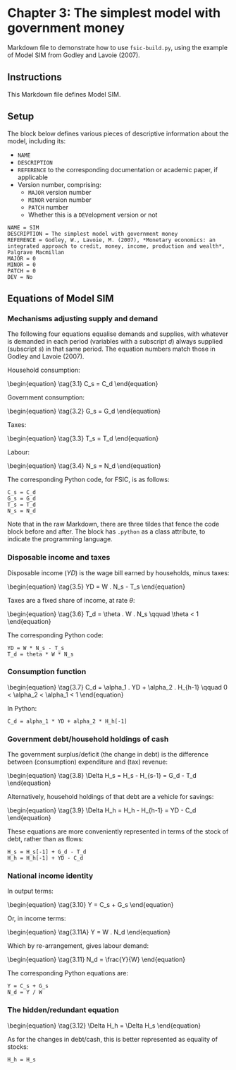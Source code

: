 # Chapter 3: The simplest model with government money

Markdown file to demonstrate how to use `fsic-build.py`, using the example of
Model SIM from Godley and Lavoie (2007).

## Instructions

This Markdown file defines Model SIM.

## Setup

The block below defines various pieces of descriptive information about the
model, including its:

* `NAME`
* `DESCRIPTION`
* `REFERENCE` to the corresponding documentation or academic paper, if
  applicable
* Version number, comprising:
    * `MAJOR` version number
    * `MINOR` version number
    * `PATCH` number
    * Whether this is a `DEV`elopment version or not

~~~{.ini}
NAME = SIM
DESCRIPTION = The simplest model with government money
REFERENCE = Godley, W., Lavoie, M. (2007), *Monetary economics: an integrated approach to credit, money, income, production and wealth*, Palgrave Macmillan
MAJOR = 0
MINOR = 0
PATCH = 0
DEV = No
~~~

## Equations of Model SIM

### Mechanisms adjusting supply and demand

The following four equations equalise demands and supplies, with whatever is
demanded in each period (variables with a subscript $d$) always supplied
(subscript $s$) in that same period. The equation numbers match those in Godley
and Lavoie (2007).

Household consumption:

\begin{equation} \tag{3.1}
C_s = C_d
\end{equation}

Government consumption:

\begin{equation} \tag{3.2}
G_s = G_d
\end{equation}

Taxes:

\begin{equation} \tag{3.3}
T_s = T_d
\end{equation}

Labour:

\begin{equation} \tag{3.4}
N_s = N_d
\end{equation}

The corresponding Python code, for FSIC, is as follows:

~~~{.python}
C_s = C_d
G_s = G_d
T_s = T_d
N_s = N_d
~~~

Note that in the raw Markdown, there are three tildes that fence the code block
before and after. The block has `.python` as a class attribute, to indicate the
programming language.

### Disposable income and taxes

Disposable income ($YD$) is the wage bill earned by households, minus taxes:

\begin{equation} \tag{3.5}
YD = W . N_s - T_s
\end{equation}

Taxes are a fixed share of income, at rate $\theta$:

\begin{equation} \tag{3.6}
T_d = \theta . W . N_s \qquad \theta < 1
\end{equation}

The corresponding Python code:

~~~{.python}
YD = W * N_s - T_s
T_d = theta * W * N_s
~~~

### Consumption function

\begin{equation} \tag{3.7}
C_d = \alpha_1 . YD + \alpha_2 . H_{h-1} \qquad 0 < \alpha_2 < \alpha_1 < 1
\end{equation}

In Python:

~~~{.python}
C_d = alpha_1 * YD + alpha_2 * H_h[-1]
~~~

### Government debt/household holdings of cash

The government surplus/deficit (the change in debt) is the difference between
(consumption) expenditure and (tax) revenue:

\begin{equation} \tag{3.8}
\Delta H_s = H_s - H_{s-1} = G_d - T_d
\end{equation}

Alternatively, household holdings of that debt are a vehicle for savings:

\begin{equation} \tag{3.9}
\Delta H_h = H_h - H_{h-1} = YD - C_d
\end{equation}

These equations are more conveniently represented in terms of the stock of debt,
rather than as flows:

~~~{.python}
H_s = H_s[-1] + G_d - T_d
H_h = H_h[-1] + YD - C_d
~~~

### National income identity

In output terms:

\begin{equation} \tag{3.10}
Y = C_s + G_s
\end{equation}

Or, in income terms:

\begin{equation} \tag{3.11A}
Y = W . N_d
\end{equation}

Which by re-arrangement, gives labour demand:

\begin{equation} \tag{3.11}
N_d = \frac{Y}{W}
\end{equation}

The corresponding Python equations are:

~~~{.python}
Y = C_s + G_s
N_d = Y / W
~~~

### The hidden/redundant equation

\begin{equation} \tag{3.12}
\Delta H_h = \Delta H_s
\end{equation}

As for the changes in debt/cash, this is better represented as equality of
stocks:

~~~{.python .hidden}
H_h = H_s
~~~
